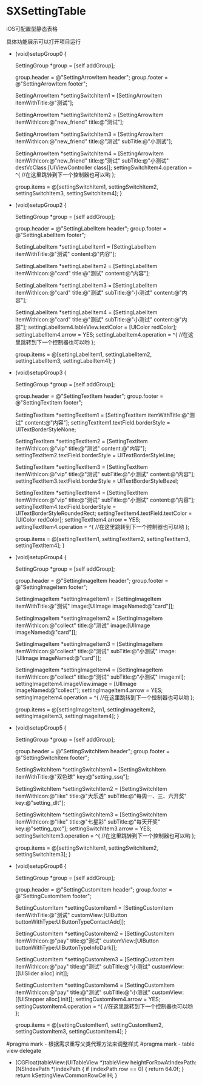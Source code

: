 # SXSettingTable
iOS可配置型静态表格

具体功能展示可以打开项目运行

- (void)setupGroup0 {
    
    SettingGroup *group = [self addGroup];
    
    group.header = @"SettingArrowItem header";
    group.footer = @"SettingArrowItem footer";
    
    SettingArrowItem *settingSwitchItem1 = [SettingArrowItem itemWithTitle:@"测试"];
    
    SettingArrowItem *settingSwitchItem2 = [SettingArrowItem itemWithIcon:@"new_friend" title:@"测试"];
    
    SettingArrowItem *settingSwitchItem3 = [SettingArrowItem itemWithIcon:@"new_friend" title:@"测试" subTitle:@"小测试"];
    
    SettingArrowItem *settingSwitchItem4 = [SettingArrowItem itemWithIcon:@"new_friend"
                                                                    title:@"测试"
                                                                 subTitle:@"小测试"
                                                              destVcClass:[UIViewController class]];
    settingSwitchItem4.operation = ^{
        //在这里跳转到下一个控制器也可以哟
    };
    
    group.items = @[settingSwitchItem1, settingSwitchItem2, settingSwitchItem3, settingSwitchItem4];
}

- (void)setupGroup2 {
    
    SettingGroup *group = [self addGroup];
    
    group.header = @"SettingLabelItem header";
    group.footer = @"SettingLabelItem footer";
    
    SettingLabelItem *settingLabelItem1 = [SettingLabelItem itemWithTitle:@"测试" content:@"内容"];
    
    SettingLabelItem *settingLabelItem2 = [SettingLabelItem itemWithIcon:@"card" title:@"测试" content:@"内容"];
    
    SettingLabelItem *settingLabelItem3 = [SettingLabelItem itemWithIcon:@"card" title:@"测试" subTitle:@"小测试" content:@"内容"];
    
    SettingLabelItem *settingLabelItem4 = [SettingLabelItem itemWithIcon:@"card" title:@"测试" subTitle:@"小测试" content:@"内容"];
    settingLabelItem4.lableView.textColor = [UIColor redColor];
    settingLabelItem4.arrow = YES;
    settingLabelItem4.operation = ^{
        //在这里跳转到下一个控制器也可以哟
    };
    
    group.items = @[settingLabelItem1, settingLabelItem2, settingLabelItem3, settingLabelItem4];
}

- (void)setupGroup3 {
    
    SettingGroup *group = [self addGroup];
    
    group.header = @"SettingTextItem header";
    group.footer = @"SettingTextItem footer";
    
    SettingTextItem *settingTextItem1 = [SettingTextItem itemWithTitle:@"测试" content:@"内容"];
    settingTextItem1.textField.borderStyle = UITextBorderStyleNone;
    
    SettingTextItem *settingTextItem2 = [SettingTextItem itemWithIcon:@"vip" title:@"测试" content:@"内容"];
    settingTextItem2.textField.borderStyle = UITextBorderStyleLine;
    
    SettingTextItem *settingTextItem3 = [SettingTextItem itemWithIcon:@"vip" title:@"测试" subTitle:@"小测试" content:@"内容"];
    settingTextItem3.textField.borderStyle = UITextBorderStyleBezel;
    
    SettingTextItem *settingTextItem4 = [SettingTextItem itemWithIcon:@"vip" title:@"测试" subTitle:@"小测试" content:@"内容"];
    settingTextItem4.textField.borderStyle = UITextBorderStyleRoundedRect;
    settingTextItem4.textField.textColor = [UIColor redColor];
    settingTextItem4.arrow = YES;
    settingTextItem4.operation = ^{
        //在这里跳转到下一个控制器也可以哟
    };
    
    group.items = @[settingTextItem1, settingTextItem2, settingTextItem3, settingTextItem4];
}

- (void)setupGroup4 {
    
    SettingGroup *group = [self addGroup];
    
    group.header = @"SettingImageItem header";
    group.footer = @"SettingImageItem footer";
    
    SettingImageItem *settingImageItem1 = [SettingImageItem itemWithTitle:@"测试" image:[UIImage imageNamed:@"card"]];
    
    SettingImageItem *settingImageItem2 = [SettingImageItem itemWithIcon:@"collect" title:@"测试" image:[UIImage imageNamed:@"card"]];
    
    SettingImageItem *settingImageItem3 = [SettingImageItem itemWithIcon:@"collect"
                                                                   title:@"测试"
                                                                subTitle:@"小测试"
                                                                   image:[UIImage imageNamed:@"card"]];
    
    SettingImageItem *settingImageItem4 = [SettingImageItem itemWithIcon:@"collect"
                                                                   title:@"测试"
                                                                subTitle:@"小测试"
                                                                   image:nil];
    settingImageItem4.imageView.image = [UIImage imageNamed:@"collect"];
    settingImageItem4.arrow = YES;
    settingImageItem4.operation = ^{
        //在这里跳转到下一个控制器也可以哟
    };
    
    group.items = @[settingImageItem1, settingImageItem2, settingImageItem3, settingImageItem4];
}

- (void)setupGroup5 {
    
    SettingGroup *group = [self addGroup];
    
    group.header = @"SettingSwitchItem header";
    group.footer = @"SettingSwitchItem footer";
    
    SettingSwitchItem *settingSwitchItem1 = [SettingSwitchItem itemWithTitle:@"双色球" key:@"setting_ssq"];
    
    SettingSwitchItem *settingSwitchItem2 = [SettingSwitchItem itemWithIcon:@"like" title:@"大乐透" subTitle:@"每周一、三、六开奖" key:@"setting_dlt"];
    
    SettingSwitchItem *settingSwitchItem3 = [SettingSwitchItem itemWithIcon:@"like" title:@"七星彩" subTitle:@"每天开奖" key:@"setting_qxc"];
    settingSwitchItem3.arrow = YES;
    settingSwitchItem3.operation = ^{
        //在这里跳转到下一个控制器也可以哟
    };
    
    group.items = @[settingSwitchItem1, settingSwitchItem2, settingSwitchItem3];
}

- (void)setupGroup6 {
    
    SettingGroup *group = [self addGroup];
    
    group.header = @"SettingCustomItem header";
    group.footer = @"SettingCustomItem footer";
    
    SettingCustomItem *settingCustomItem1 = [SettingCustomItem itemWithTitle:@"测试"
                                                                customView:[UIButton buttonWithType:UIButtonTypeContactAdd]];
    
    SettingCustomItem *settingCustomItem2 = [SettingCustomItem itemWithIcon:@"pay"
                                                                      title:@"测试"
                                                                 customView:[UIButton buttonWithType:UIButtonTypeInfoDark]];
    
    SettingCustomItem *settingCustomItem3 = [SettingCustomItem itemWithIcon:@"pay"
                                                                      title:@"测试"
                                                                   subTitle:@"小测试"
                                                                 customView:[[UISlider alloc] init]];
    
    SettingCustomItem *settingCustomItem4 = [SettingCustomItem itemWithIcon:@"pay"
                                                                      title:@"测试"
                                                                   subTitle:@"小测试"
                                                                 customView:[[UIStepper alloc] init]];
    settingCustomItem4.arrow = YES;
    settingCustomItem4.operation = ^{
        //在这里跳转到下一个控制器也可以哟
    };
    
    group.items = @[settingCustomItem1, settingCustomItem2, settingCustomItem3, settingCustomItem4];
}

#pragma mark - 根据需求重写父类代理方法来调整样式
#pragma mark - table view delegate

- (CGFloat)tableView:(UITableView *)tableView heightForRowAtIndexPath:(NSIndexPath *)indexPath {
    if (indexPath.row == 0) {
        return 64.0f;
    }
    return kSettingViewCommonRowCellH;
}
